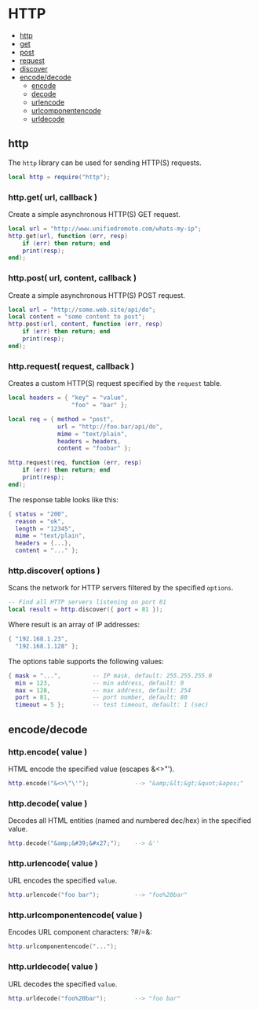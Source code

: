 
# HTTP
* [http](#http-1)
* [get](#http_get)
* [post](#http_post)
* [request](#httprequest-)
* [discover](#http_discover)
* [encode/decode](#encode-decode)
	* [encode](#http_encode)
	* [decode](#http_decode)
	* [urlencode](#http_urlencode)
	* [urlcomponentencode](#http_urlencode)
	* [urldecode](#http_urldecode)



## http
The ``http`` library can be used for sending HTTP(S) requests.

````lua
local http = require("http");
````



### http.get( url, callback )
Create a simple asynchronous HTTP(S) GET request.

````lua
local url = "http://www.unifiedremote.com/whats-my-ip";
http.get(url, function (err, resp)
	if (err) then return; end
	print(resp);
end);
````



### http.post( url, content, callback )
Create a simple asynchronous HTTP(S) POST request.

````lua
local url = "http://some.web.site/api/do";
local content = "some content to post";
http.post(url, content, function (err, resp)
	if (err) then return; end
	print(resp);	
end);
````



### http.request( request, callback )
Creates a custom HTTP(S) request specified by the ``request`` table.

````lua
local headers = { "key" = "value",
                  "foo" = "bar" };

local req = { method = "post",
		      url = "http://foo.bar/api/do",
		      mime = "text/plain",
		      headers = headers,
		      content = "foobar" };

http.request(req, function (err, resp)
	if (err) then return; end
	print(resp);		
end);
````

The response table looks like this:

````lua
{ status = "200",
  reason = "ok",
  length = "12345",
  mime = "text/plain",
  headers = {...},
  content = "..." };
````



### http.discover( options )
Scans the network for HTTP servers filtered by the specified ``options``.

````lua
-- Find all HTTP servers listening on port 81
local result = http.discover({ port = 81 });
````

Where result is an array of IP addresses:

````lua
{ "192.168.1.23",
  "192.168.1.128" };
````

The options table supports the following values:

````lua
{ mask = "...",			-- IP mask, default: 255.255.255.0
  min = 123,			-- min address, default: 0
  max = 128,			-- max address, default: 254
  port = 81,			-- port number, default: 80
  timeout = 5 };		-- test timeout, default: 1 (sec)
````



## encode/decode



### http.encode( value )
HTML encode the specified value (escapes &<>"').

````lua
http.encode("&<>\"\'");				--> "&amp;&lt;&gt;&quot;&apos;"
````



### http.decode( value )
Decodes all HTML entities (named and numbered dec/hex) in the specified value.

````lua
http.decode("&amp;&#39;&#x27;");	-->	&''
````



### http.urlencode( value )
URL encodes the specified ``value``.

````lua
http.urlencode("foo bar");			--> "foo%20bar"
````



### http.urlcomponentencode( value )
Encodes URL component characters: ?#/=&:

````lua
http.urlcomponentencode("...");
````



### http.urldecode( value )
URL decodes the specified ``value``.

````lua
http.urldecode("foo%20bar");		--> "foo bar"
````


